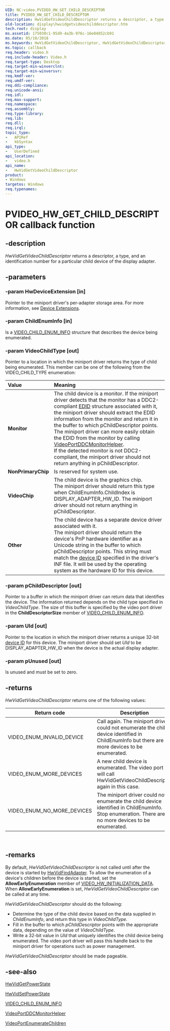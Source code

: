 ```yaml
---
UID: NC:video.PVIDEO_HW_GET_CHILD_DESCRIPTOR
title: PVIDEO_HW_GET_CHILD_DESCRIPTOR
description: HwVidGetVideoChildDescriptor returns a descriptor, a type, and an identification number for a particular child device of the display adapter.
old-location: display\hwvidgetvideochilddescriptor.htm
tech.root: display
ms.assetid: 175030c1-95d9-4a3b-976c-16e04852cb91
ms.date: 05/10/2018
ms.keywords: HwVidGetVideoChildDescriptor, HwVidGetVideoChildDescriptor callback function [Display Devices], PVIDEO_HW_GET_CHILD_DESCRIPTOR, PVIDEO_HW_GET_CHILD_DESCRIPTOR callback, VideoMiniport_Functions_15898023-8b0d-4cda-8970-4aeb0a7fc444.xml, display.hwvidgetvideochilddescriptor, video/HwVidGetVideoChildDescriptor
ms.topic: callback
req.header: video.h
req.include-header: Video.h
req.target-type: Desktop
req.target-min-winverclnt: 
req.target-min-winversvr: 
req.kmdf-ver: 
req.umdf-ver: 
req.ddi-compliance: 
req.unicode-ansi: 
req.idl: 
req.max-support: 
req.namespace: 
req.assembly: 
req.type-library: 
req.lib: 
req.dll: 
req.irql: 
topic_type:
-	APIRef
-	kbSyntax
api_type:
-	UserDefined
api_location:
-	video.h
api_name:
-	HwVidGetVideoChildDescriptor
product:
- Windows
targetos: Windows
req.typenames: 
---
```


# PVIDEO_HW_GET_CHILD_DESCRIPTOR callback function


## -description


<i>HwVidGetVideoChildDescriptor</i> returns a descriptor, a type, and an identification number for a particular child device of the display adapter.


## -parameters




### -param HwDeviceExtension [in]

Pointer to the miniport driver's per-adapter storage area. For more information, see <a href="https://msdn.microsoft.com/library/windows/hardware/ff543119">Device Extensions</a>.


### -param ChildEnumInfo [in]

Is a <a href="https://msdn.microsoft.com/library/windows/hardware/ff570499">VIDEO_CHILD_ENUM_INFO</a> structure that describes the device being enumerated.


### -param VideoChildType [out]

Pointer to a location in which the miniport driver returns the type of child being enumerated. This member can be one of the following from the VIDEO_CHILD_TYPE enumeration:

| **Value** | **Meaning** |
|:--|:--|
| **Monitor** | The child device is a monitor. If the miniport driver detects that the monitor has a DDC2-compliant [EDID](https://msdn.microsoft.com/0dd010e7-3e10-422a-adcb-8fe7df9e29ab)  structure associated with it, the miniport driver should extract the EDID information from the monitor and return it in the buffer to which pChildDescriptor points. The miniport driver can more easily obtain the EDID from the monitor by calling [VideoPortDDCMonitorHelper](https://msdn.microsoft.com/library/windows/hardware/ff570290). <br/>If the detected monitor is not DDC2-compliant, the miniport driver should not return anything in pChildDescriptor. |
| **NonPrimaryChip** | Is reserved for system use. |
| **VideoChip** | The child device is the graphics chip.<br/>The miniport driver should return this type when ChildEnumInfo.ChildIndex is DISPLAY_ADAPTER_HW_ID. The miniport driver should not return anything in pChildDescriptor. | 
| **Other** | The child device has a separate device driver associated with it.<br/>The miniport driver should return the device's PnP hardware identifier as a Unicode string in the buffer to which pChildDescriptor points. This string must match the [device ID](https://msdn.microsoft.com/86688b5d-575d-42e1-9158-7ffba1aaf1d3)  specified in the driver's INF file. It will be used by the operating system as the hardware ID for this device. |

### -param pChildDescriptor [out]

Pointer to a buffer in which the miniport driver can return data that identifies the device. The information returned depends on the child type specified in <i>VideoChildType</i>. The size of this buffer is specified by the video port driver in the <b>ChildDescriptorSize</b> member of <a href="https://msdn.microsoft.com/library/windows/hardware/ff570499">VIDEO_CHILD_ENUM_INFO</a>.


### -param UId [out]

Pointer to the location in which the miniport driver returns a unique 32-bit <a href="https://msdn.microsoft.com/86688b5d-575d-42e1-9158-7ffba1aaf1d3">device ID</a> for this device. The miniport driver should set <i>UId</i> to be DISPLAY_ADAPTER_HW_ID when the device is the actual display adapter.


### -param pUnused [out]

Is unused and must be set to zero.


## -returns

<i>HwVidGetVideoChildDescriptor</i> returns one of the following values:

|Return code|Description|
|--- |--- |
|VIDEO_ENUM_INVALID_DEVICE|Call again. The miniport driver could not enumerate the child device identified in ChildEnumInfo but there are more devices to be enumerated.|
|VIDEO_ENUM_MORE_DEVICES|A new child device is enumerated. The video port will call HwVidGetVideoChildDescriptor again in this case.|
|VIDEO_ENUM_NO_MORE_DEVICES|The miniport driver could not enumerate the child device identified in ChildEnumInfo. Stop enumeration. There are no more devices to be enumerated.|
 
## -remarks

By default, <i>HwVidGetVideoChildDescriptor</i> is not called until after the device is started by <a href="https://msdn.microsoft.com/8c880eff-4b4c-439e-9239-f2343c1fe084">HwVidFindAdapter</a>. To allow the enumeration of a device's children before the device is started, set the <b>AllowEarlyEnumeration</b> member of <a href="https://msdn.microsoft.com/library/windows/hardware/ff570505">VIDEO_HW_INITIALIZATION_DATA</a>. When <b>AllowEarlyEnumeration</b> is set, <i>HwVidGetVideoChildDescriptor</i> can be called at any time.

<i>HwVidGetVideoChildDescriptor</i> should do the following:

<ul>
<li>
Determine the type of the child device based on the data supplied in <i>ChildEnumInfo</i>, and return this type in <i>VideoChildType</i>.

</li>
<li>
Fill in the buffer to which <i>pChildDescriptor</i> points with the appropriate data, depending on the value of <i>VideoChildType</i>.

</li>
<li>
Write a 32-bit value in <i>UId</i> that uniquely identifies the child device being enumerated. The video port driver will pass this handle back to the miniport driver for operations such as power management.

</li>
</ul>
<i>HwVidGetVideoChildDescriptor</i> should be made pageable.




## -see-also




<a href="https://msdn.microsoft.com/747cfbfb-2a38-4a0d-b8c6-662d0c3967ba">HwVidGetPowerState</a>



<a href="https://msdn.microsoft.com/d7800ab6-9d8f-47a7-b919-8b6b0197d163">HwVidSetPowerState</a>



<a href="https://msdn.microsoft.com/library/windows/hardware/ff570499">VIDEO_CHILD_ENUM_INFO</a>



<a href="https://msdn.microsoft.com/library/windows/hardware/ff570290">VideoPortDDCMonitorHelper</a>



<a href="https://msdn.microsoft.com/library/windows/hardware/ff570297">VideoPortEnumerateChildren</a>
 

 

